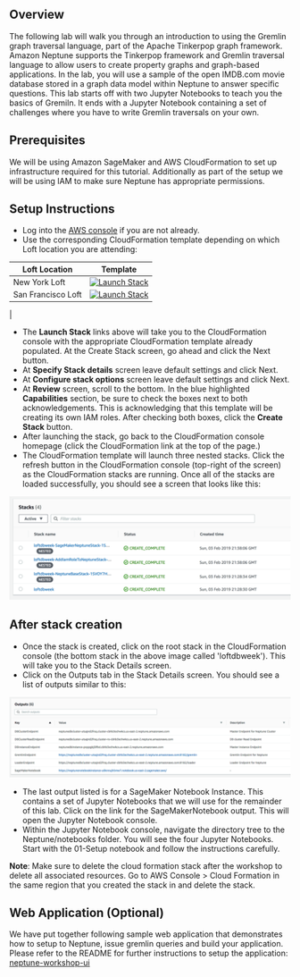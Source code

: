 ## Overview

The following lab will walk you through an introduction to using the Gremlin graph traversal language, part of the Apache Tinkerpop graph framework.  Amazon Neptune supports the Tinkerpop framework and Gremlin traversal language to allow users to create property graphs and graph-based applications.  In the lab, you will use a sample of the open IMDB.com movie database stored in a graph data model within Neptune to answer specific questions.  This lab starts off with two Jupyter Notebooks to teach you the basics of Gremiln.  It ends with a Jupyter Notebook containing a set of challenges where you have to write Gremlin traversals on your own.

## Prerequisites

We will be using Amazon SageMaker and AWS CloudFormation to set up infrastructure required for this tutorial. Additionally as part of the setup we will be using IAM to make sure Neptune has appropriate permissions.  

## Setup Instructions

*   Log into the [AWS console](https://console.aws.amazon.com/) if you are not already.
*   Use the corresponding CloudFormation template depending on which Loft location you are attending:

| Loft Location | Template |
| ------ | -------- |
| New York Loft | [![Launch Stack](https://cdn.rawgit.com/buildkite/cloudformation-launch-stack-button-svg/master/launch-stack.svg)](https://console.aws.amazon.com/cloudformation/home?region=us-east-2#/stacks/new?stackName=loftdbweek&templateURL=https://s3.amazonaws.com/loft-dbweek-neptune-us-east-2/dat310/cfn/neptune-sagemaker-base-stack-dat310.json) |
| San Francisco Loft | [![Launch Stack](https://cdn.rawgit.com/buildkite/cloudformation-launch-stack-button-svg/master/launch-stack.svg)](https://console.aws.amazon.com/cloudformation/home?region=us-west-2#/stacks/new?stackName=loftdbweek&templateURL=https://s3.amazonaws.com/loft-dbweek-neptune-us-west-2/dat310/cfn/neptune-sagemaker-base-stack-dat310.json)
|

*   The **Launch Stack** links above will take you to the CloudFormation console with the appropriate CloudFormation template already populated.  At the Create Stack screen, go ahead and click the Next button.
*   At **Specify Stack details** screen leave default settings and click Next.
*   At **Configure stack options** screen leave default settings and click Next.
*   At **Review** screen, scroll to the bottom.  In the blue highlighted **Capabilities** section, be sure to check the boxes next to both acknowledgements.  This is acknowledging that this template will be creating its own IAM roles.  After checking both boxes, click the **Create Stack** button.
*   After launching the stack, go back to the CloudFormation console homepage (click the CloudFormation link at the top of the page.)
*   The CloudFormation template will launch three nested stacks.  Click the refresh button in the CloudFormation console (top-right of the screen) as the CloudFormation stacks are running.  Once all of the stacks are loaded successfully, you should see a screen that looks like this:

![neptune-cfn-success](../img/neptune-cfn-success.png)

## After stack creation

*   Once the stack is created, click on the root stack in the CloudFormation console (the bottom stack in the above image called 'loftdbweek').  This will take you to the Stack Details screen.
*   Click on the Outputs tab in the Stack Details screen.  You should see a list of outputs similar to this:

![neptune-cfn-outputs](../img/neptune-cfn-outputs.png)

*   The last output listed is for a SageMaker Notebook Instance.  This contains a set of Jupyter Notebooks that we will use for the remainder of this lab.  Click on the link for the SageMakerNotebook output.  This will open the Jupyter Notebook console. 
*   Within the Jupyter Notebook console, navigate the directory tree to the Neptune/notebooks folder.  You will see the four Jupyter Notebooks.  Start with the 01-Setup notebook and follow the instructions carefully. 

**Note**: Make sure to delete the cloud formation stack after the workshop to delete all associated resources. Go to AWS Console > Cloud Formation in the same region that you created the stack in and delete the stack.


## Web Application (Optional)

We have put together following sample web application that demonstrates how to setup to Neptune, issue gremlin queries and build your application. Please refer to the README for further instructions to setup the application: [neptune-workshop-ui](https://github.com/triggan/neptune-workshop-ui)
